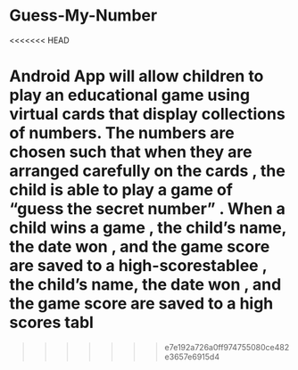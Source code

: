 Guess-My-Number
===============
<<<<<<< HEAD

Android App will allow children to play an educational game using virtual cards that display collections of numbers. The numbers are chosen such that when they are arranged carefully on the cards , the child is able to play a game of “guess the secret number” . When a child wins a game , the child’s name, the date won , and the game score are saved to a high-scorestablee , the child’s name, the date won , and the game score are saved to a high scores tabl
=======
>>>>>>> e7e192a726a0ff974755080ce482e3657e6915d4
